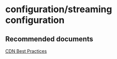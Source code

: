 <properties
	pageTitle="configuration/streaming configuration"
	description="configuration/streaming configuration"
	service="microsoft.cdn"
	resource="profiles"
	authors="aashu"
	displayOrder=""
	selfHelpType="generic"
	supportTopicIds="32302798"
	resourceTags=""
	productPesIds="15528"
	cloudEnvironments="public"
	articleId="ebc5e081-e4f5-485c-8420-3cddcfd15221"
/>

# configuration/streaming configuration


## **Recommended documents**
[CDN Best Practices](https://azure.microsoft.com/documentation/articles/best-practices-cdn/)

